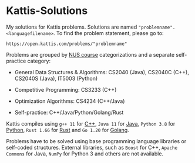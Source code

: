 # Kattis-Solutions

My solutions for Kattis problems. Solutions are named `"problemname".<languagefilename>`. To find the problem statement, please go to:
```
https://open.kattis.com/problems/"problemname"
```

Problems are grouped by [NUS course](https://nus.kattis.com/courses) categorizations and a separate self-practice category:

* General Data Structures & Algorithms: CS2040 (Java), CS2040C (C++), CS2040S (Java), IT5003 (Python)

* Competitive Programming: CS3233 (C++)

* Optimization Algorithms: CS4234 (C++/Java)

* Self-practice: C++/Java/Python/Golang/Rust

Kattis compiles using `g++ 11` for [C++](https://open.kattis.com/languages/cpp), `Java 11` for [Java](https://open.kattis.com/languages/java), `Python 3.8` for [Python](https://open.kattis.com/languages/python3), `Rust 1.66` for [Rust](https://open.kattis.com/languages/rust) and `Go 1.20` for [Golang](https://open.kattis.com/languages/go).

Problems have to be solved using base programming language libraries or self-coded structures. External libraries, such as `Boost` for C++, `Apache Commons` for Java, `NumPy` for Python 3 and others are not available.
